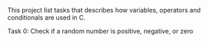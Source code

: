 This project list tasks that describes how variables, operators and conditionals are used in C.

Task 0: Check if a random number is positive, negative, or zero
